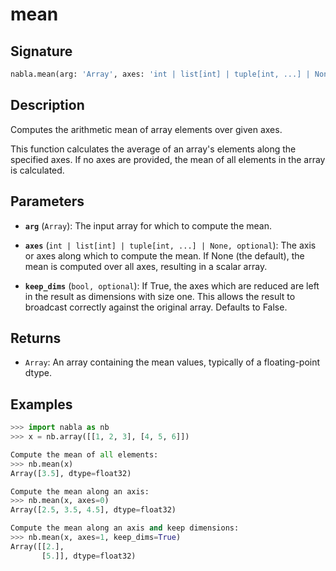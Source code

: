 # mean

## Signature

```python
nabla.mean(arg: 'Array', axes: 'int | list[int] | tuple[int, ...] | None', keep_dims: 'bool') -> 'Array'
```

## Description

Computes the arithmetic mean of array elements over given axes.

This function calculates the average of an array's elements along the
specified axes. If no axes are provided, the mean of all elements in the
array is calculated.

## Parameters

- **`arg`** (`Array`): The input array for which to compute the mean.

- **`axes`** (`int | list[int] | tuple[int, ...] | None, optional`): The axis or axes along which to compute the mean. If None (the default), the mean is computed over all axes, resulting in a scalar array.

- **`keep_dims`** (`bool, optional`): If True, the axes which are reduced are left in the result as dimensions with size one. This allows the result to broadcast correctly against the original array. Defaults to False.

## Returns

- `Array`: An array containing the mean values, typically of a floating-point dtype.

## Examples

```python
>>> import nabla as nb
>>> x = nb.array([[1, 2, 3], [4, 5, 6]])

Compute the mean of all elements:
>>> nb.mean(x)
Array([3.5], dtype=float32)

Compute the mean along an axis:
>>> nb.mean(x, axes=0)
Array([2.5, 3.5, 4.5], dtype=float32)

Compute the mean along an axis and keep dimensions:
>>> nb.mean(x, axes=1, keep_dims=True)
Array([[2.],
       [5.]], dtype=float32)
```
